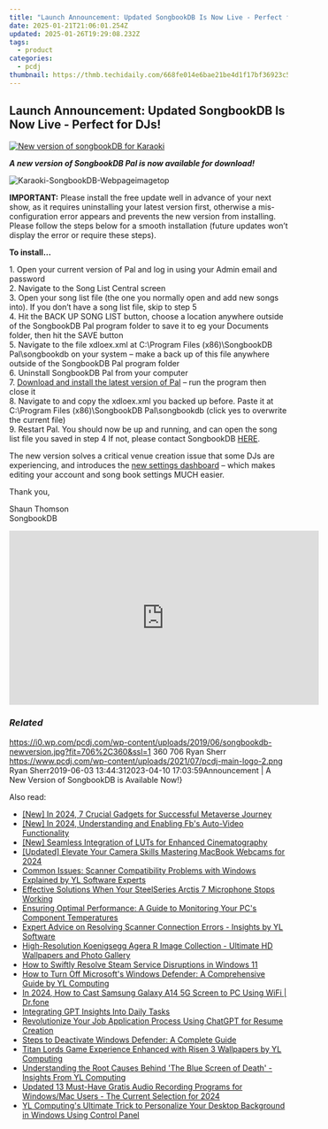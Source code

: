 ```yaml
---
title: "Launch Announcement: Updated SongbookDB Is Now Live - Perfect for DJs!"
date: 2025-01-21T21:06:01.254Z
updated: 2025-01-26T19:29:08.232Z
tags:
  - product
categories:
  - pcdj
thumbnail: https://thmb.techidaily.com/668fe014e6bae21be4d1f17bf36923c523f3242cbf8f9156a716780e5d4eeb63.jpg
---
```


## Launch Announcement: Updated SongbookDB Is Now Live - Perfect for DJs!

[![New version of songbookDB for Karaoki](https://i0.wp.com/pcdj.com/wp-content/uploads/2019/06/songbookdb-newversion.jpg?resize=706%2C321&ssl=1)](https://i0.wp.com/pcdj.com/wp-content/uploads/2019/06/songbookdb-newversion.jpg?fit=706%2C360&ssl=1 "New version of songbookDB for Karaoki")

_**A new version of SongbookDB Pal is now available for download!**_

![](https://i0.wp.com/pcdj.com/wp-content/uploads/2014/06/Karaoki-SongbookDB-Webpageimagetop.png?fit=300%2C208&ssl=1 "Karaoki-SongbookDB-Webpageimagetop")

**IMPORTANT:** Please install the free update well in advance of your next show, as it requires uninstalling your latest version first, otherwise a mis-configuration error appears and prevents the new version from installing. Please follow the steps below for a smooth installation (future updates won’t display the error or require these steps).

**To install…**

1\. Open your current version of Pal and log in using your Admin email and password  
2\. Navigate to the Song List Central screen  
3\. Open your song list file (the one you normally open and add new songs into). If you don’t have a song list file, skip to step 5  
4\. Hit the BACK UP SONG LIST button, choose a location anywhere outside of the SongbookDB Pal program folder to save it to eg your Documents folder, then hit the SAVE button  
5\. Navigate to the file xdloex.xml at C:\\Program Files (x86)\\SongbookDB Pal\\songbookdb on your system – make a back up of this file anywhere outside of the SongbookDB Pal program folder  
6\. Uninstall SongbookDB Pal from your computer  
7\. [Download and install the latest version of Pal](https://www.songbookdb.com/updater/songbookdb%5Fpal.air) – run the program then close it  
8\. Navigate to and copy the xdloex.xml you backed up before. Paste it at C:\\Program Files (x86)\\SongbookDB Pal\\songbookdb (click yes to overwrite the current file)  
9\. Restart Pal. You should now be up and running, and can open the song list file you saved in step 4 If not, please contact SongbookDB [HERE](https://www.songbookdb.com/?screen=contact).

The new version solves a critical venue creation issue that some DJs are experiencing, and introduces the [new settings dashboard](https://www.songbookdb.com/dashboard) – which makes editing your account and song book settings MUCH easier.

Thank you,

Shaun Thomson  
SongbookDB

<!-- affiliate ads begin -->
<iframe width="560" height="315" src="https://www.youtube.com/embed/htnQWyEOCgc?si=fy86hi8_hTtbWAnw" title="YouTube video player" frameborder="0" allow="accelerometer; autoplay; clipboard-write; encrypted-media; gyroscope; picture-in-picture; web-share" referrerpolicy="strict-origin-when-cross-origin" allowfullscreen></iframe>
<!-- affiliate ads end -->

### _Related_

https://i0.wp.com/pcdj.com/wp-content/uploads/2019/06/songbookdb-newversion.jpg?fit=706%2C360&ssl=1 360 706 Ryan Sherr https://www.pcdj.com/wp-content/uploads/2021/07/pcdj-main-logo-2.png Ryan Sherr2019-06-03 13:44:312023-04-10 17:03:59Announcement | A New Version of SongbookDB is Available Now!}

<ins class="adsbygoogle"
     style="display:block"
     data-ad-format="autorelaxed"
     data-ad-client="ca-pub-7571918770474297"
     data-ad-slot="1223367746"></ins>

<ins class="adsbygoogle"
     style="display:block"
     data-ad-client="ca-pub-7571918770474297"
     data-ad-slot="8358498916"
     data-ad-format="auto"
     data-full-width-responsive="true"></ins>

<span class="atpl-alsoreadstyle">Also read:</span>
<div><ul>
<li><a href="https://fox-blue.techidaily.com/new-in-2024-7-crucial-gadgets-for-successful-metaverse-journey/"><u>[New] In 2024, 7 Crucial Gadgets for Successful Metaverse Journey</u></a></li>
<li><a href="https://facebook-video-content.techidaily.com/new-in-2024-understanding-and-enabling-fbs-auto-video-functionality/"><u>[New] In 2024, Understanding and Enabling Fb's Auto-Video Functionality</u></a></li>
<li><a href="https://fox-boxes.techidaily.com/new-seamless-integration-of-luts-for-enhanced-cinematography/"><u>[New] Seamless Integration of LUTs for Enhanced Cinematography</u></a></li>
<li><a href="https://remote-screen-capture.techidaily.com/updated-elevate-your-camera-skills-mastering-macbook-webcams-for-2024/"><u>[Updated] Elevate Your Camera Skills Mastering MacBook Webcams for 2024</u></a></li>
<li><a href="https://win-hot.techidaily.com/common-issues-scanner-compatibility-problems-with-windows-explained-by-yl-software-experts/"><u>Common Issues: Scanner Compatibility Problems with Windows Explained by YL Software Experts</u></a></li>
<li><a href="https://sound-issues.techidaily.com/effective-solutions-when-your-steelseries-arctis-7-microphone-stops-working/"><u>Effective Solutions When Your SteelSeries Arctis 7 Microphone Stops Working</u></a></li>
<li><a href="https://win-hot.techidaily.com/ensuring-optimal-performance-a-guide-to-monitoring-your-pcs-component-temperatures/"><u>Ensuring Optimal Performance: A Guide to Monitoring Your PC's Component Temperatures</u></a></li>
<li><a href="https://win-hot.techidaily.com/expert-advice-on-resolving-scanner-connection-errors-insights-by-yl-software/"><u>Expert Advice on Resolving Scanner Connection Errors - Insights by YL Software</u></a></li>
<li><a href="https://win-hot.techidaily.com/high-resolution-koenigsegg-agera-r-image-collection-ultimate-hd-wallpapers-and-photo-gallery/"><u>High-Resolution Koenigsegg Agera R Image Collection - Ultimate HD Wallpapers and Photo Gallery</u></a></li>
<li><a href="https://games-able.techidaily.com/how-to-swiftly-resolve-steam-service-disruptions-in-windows-11/"><u>How to Swiftly Resolve Steam Service Disruptions in Windows 11</u></a></li>
<li><a href="https://win-hot.techidaily.com/how-to-turn-off-microsofts-windows-defender-a-comprehensive-guide-by-yl-computing/"><u>How to Turn Off Microsoft's Windows Defender: A Comprehensive Guide by YL Computing</u></a></li>
<li><a href="https://screen-mirror.techidaily.com/in-2024-how-to-cast-samsung-galaxy-a14-5g-screen-to-pc-using-wifi-drfone-by-drfone-android/"><u>In 2024, How to Cast Samsung Galaxy A14 5G Screen to PC Using WiFi | Dr.fone</u></a></li>
<li><a href="https://tech-hub.techidaily.com/integrating-gpt-insights-into-daily-tasks/"><u>Integrating GPT Insights Into Daily Tasks</u></a></li>
<li><a href="https://tech-haven.techidaily.com/revolutionize-your-job-application-process-using-chatgpt-for-resume-creation/"><u>Revolutionize Your Job Application Process Using ChatGPT for Resume Creation</u></a></li>
<li><a href="https://win-hot.techidaily.com/steps-to-deactivate-windows-defender-a-complete-guide/"><u>Steps to Deactivate Windows Defender: A Complete Guide</u></a></li>
<li><a href="https://win-hot.techidaily.com/titan-lords-game-experience-enhanced-with-risen-3-wallpapers-by-yl-computing/"><u>Titan Lords Game Experience Enhanced with Risen 3 Wallpapers by YL Computing</u></a></li>
<li><a href="https://win-hot.techidaily.com/understanding-the-root-causes-behind-the-blue-screen-of-death-insights-from-yl-computing/"><u>Understanding the Root Causes Behind 'The Blue Screen of Death' - Insights From YL Computing</u></a></li>
<li><a href="https://sound-tweaking.techidaily.com/updated-13-must-have-gratis-audio-recording-programs-for-windowsmac-users-the-current-selection-for-2024/"><u>Updated 13 Must-Have Gratis Audio Recording Programs for Windows/Mac Users - The Current Selection for 2024</u></a></li>
<li><a href="https://win-hot.techidaily.com/yl-computings-ultimate-trick-to-personalize-your-desktop-background-in-windows-using-control-panel/"><u>YL Computing's Ultimate Trick to Personalize Your Desktop Background in Windows Using Control Panel</u></a></li>
</ul></div>


